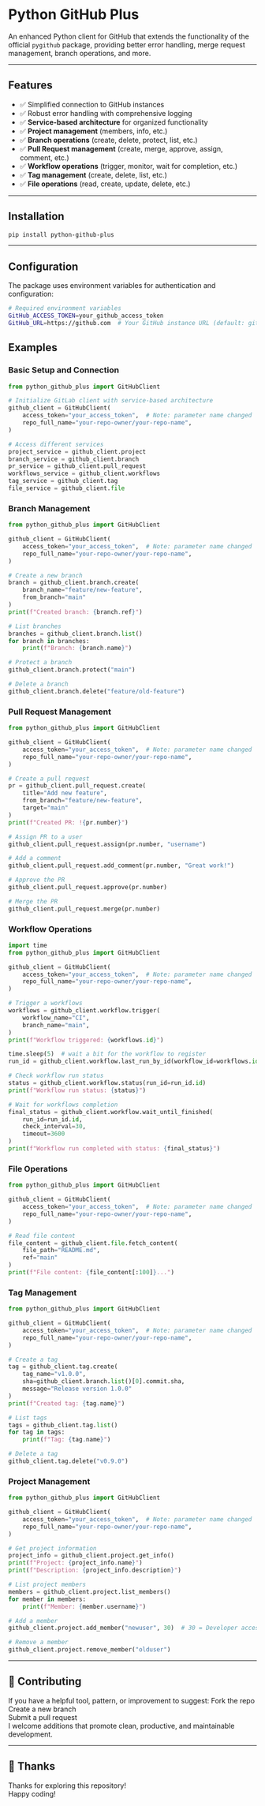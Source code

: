 # Python GitHub Plus
An enhanced Python client for GitHub that extends the functionality of the official `pygithub` package, providing better error handling, merge request management, branch operations, and more.

---

## Features
- ✅ Simplified connection to GitHub instances
- ✅ Robust error handling with comprehensive logging
- ✅ **Service-based architecture** for organized functionality
- ✅ **Project management** (members, info, etc.)
- ✅ **Branch operations** (create, delete, protect, list, etc.)
- ✅ **Pull Request management** (create, merge, approve, assign, comment, etc.)
- ✅ **Workflow operations** (trigger, monitor, wait for completion, etc.)
- ✅ **Tag management** (create, delete, list, etc.)
- ✅ **File operations** (read, create, update, delete, etc.)

---

## Installation
```bash
pip install python-github-plus
```

---

## Configuration
The package uses environment variables for authentication and configuration:

```bash
# Required environment variables
GitHub_ACCESS_TOKEN=your_github_access_token
GitHub_URL=https://github.com  # Your GitHub instance URL (default: github.com)
```

## Examples

### Basic Setup and Connection
```python
from python_github_plus import GitHubClient

# Initialize GitLab client with service-based architecture
github_client = GitHubClient(
    access_token="your_access_token",  # Note: parameter name changed
    repo_full_name="your-repo-owner/your-repo-name",
)

# Access different services
project_service = github_client.project
branch_service = github_client.branch
pr_service = github_client.pull_request
workflows_service = github_client.workflows
tag_service = github_client.tag
file_service = github_client.file
```

### Branch Management
```python
from python_github_plus import GitHubClient

github_client = GitHubClient(
    access_token="your_access_token",  # Note: parameter name changed
    repo_full_name="your-repo-owner/your-repo-name",
)

# Create a new branch
branch = github_client.branch.create(
    branch_name="feature/new-feature",
    from_branch="main"
)
print(f"Created branch: {branch.ref}")

# List branches
branches = github_client.branch.list()
for branch in branches:
    print(f"Branch: {branch.name}")

# Protect a branch
github_client.branch.protect("main")

# Delete a branch
github_client.branch.delete("feature/old-feature")
```

### Pull Request Management
```python
from python_github_plus import GitHubClient

github_client = GitHubClient(
    access_token="your_access_token",  # Note: parameter name changed
    repo_full_name="your-repo-owner/your-repo-name",
)

# Create a pull request
pr = github_client.pull_request.create(
    title="Add new feature",
    from_branch="feature/new-feature",
    target="main"
)
print(f"Created PR: !{pr.number}")

# Assign PR to a user
github_client.pull_request.assign(pr.number, "username")

# Add a comment
github_client.pull_request.add_comment(pr.number, "Great work!")

# Approve the PR
github_client.pull_request.approve(pr.number)

# Merge the PR
github_client.pull_request.merge(pr.number)
```

### Workflow Operations

```python
import time
from python_github_plus import GitHubClient

github_client = GitHubClient(
    access_token="your_access_token",  # Note: parameter name changed
    repo_full_name="your-repo-owner/your-repo-name",
)

# Trigger a workflows
workflows = github_client.workflow.trigger(
    workflow_name="CI",
    branch_name="main",
)
print(f"Workflow triggered: {workflows.id}")

time.sleep(5)  # wait a bit for the workflow to register
run_id = github_client.workflow.last_run_by_id(workflow_id=workflows.id)

# Check workflow run status
status = github_client.workflow.status(run_id=run_id.id)
print(f"Workflow run status: {status}")

# Wait for workflows completion
final_status = github_client.workflow.wait_until_finished(
    run_id=run_id.id,
    check_interval=30,
    timeout=3600
)
print(f"Workflow run completed with status: {final_status}")
```

### File Operations
```python
from python_github_plus import GitHubClient

github_client = GitHubClient(
    access_token="your_access_token",  # Note: parameter name changed
    repo_full_name="your-repo-owner/your-repo-name",
)

# Read file content
file_content = github_client.file.fetch_content(
    file_path="README.md",
    ref="main"
)
print(f"File content: {file_content[:100]}...")
```

### Tag Management
```python
from python_github_plus import GitHubClient

github_client = GitHubClient(
    access_token="your_access_token",  # Note: parameter name changed
    repo_full_name="your-repo-owner/your-repo-name",
)

# Create a tag
tag = github_client.tag.create(
    tag_name="v1.0.0",
    sha=github_client.branch.list()[0].commit.sha,
    message="Release version 1.0.0"
)
print(f"Created tag: {tag.name}")

# List tags
tags = github_client.tag.list()
for tag in tags:
    print(f"Tag: {tag.name}")

# Delete a tag
github_client.tag.delete("v0.9.0")
```

### Project Management
```python
from python_github_plus import GitHubClient

github_client = GitHubClient(
    access_token="your_access_token",  # Note: parameter name changed
    repo_full_name="your-repo-owner/your-repo-name",
)

# Get project information
project_info = github_client.project.get_info()
print(f"Project: {project_info.name}")
print(f"Description: {project_info.description}")

# List project members
members = github_client.project.list_members()
for member in members:
    print(f"Member: {member.username}")

# Add a member
github_client.project.add_member("newuser", 30)  # 30 = Developer access level

# Remove a member
github_client.project.remove_member("olduser")
```

---

## 🤝 Contributing
If you have a helpful tool, pattern, or improvement to suggest:
Fork the repo <br>
Create a new branch <br>
Submit a pull request <br>
I welcome additions that promote clean, productive, and maintainable development. <br>

---

## 🙏 Thanks
Thanks for exploring this repository! <br>
Happy coding! <br>
